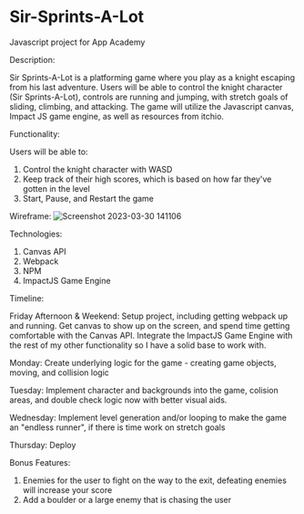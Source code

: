 # Sir-Sprints-A-Lot
Javascript project for App Academy

Description:

Sir Sprints-A-Lot is a platforming game where you play as a knight escaping from his last adventure. 
Users will be able to control the knight character (Sir Sprints-A-Lot), controls are running and jumping, with stretch goals of sliding,
climbing, and attacking. The game will utilize the Javascript canvas, Impact JS game engine, as well as resources from itchio.

Functionality:

Users will be able to:
1) Control the knight character with WASD
2) Keep track of their high scores, which is based on how far they've gotten in the level
3) Start, Pause, and Restart the game


Wireframe:
![Screenshot 2023-03-30 141106](https://user-images.githubusercontent.com/123604279/228983858-314ed6b0-3b97-4ac3-8987-905ac1508df7.png)


Technologies:

1) Canvas API
2) Webpack
3) NPM
4) ImpactJS Game Engine

Timeline:

Friday Afternoon & Weekend: Setup project, including getting webpack up and running. 
        Get canvas to show up on the screen, and spend time getting comfortable with the Canvas API.
        Integrate the ImpactJS Game Engine with the rest of my other functionality so I have a solid 
        base to work with.
        
Monday: Create underlying logic for the game - creating game objects, moving, and collision logic

Tuesday: Implement character and backgrounds into the game, colision areas, and double check logic now with better visual aids.

Wednesday: Implement level generation and/or looping to make the game an "endless runner", if there is time work on stretch goals

Thursday: Deploy

Bonus Features:

1) Enemies for the user to fight on the way to the exit, defeating enemies will increase your score
2) Add a boulder or a large enemy that is chasing the user
